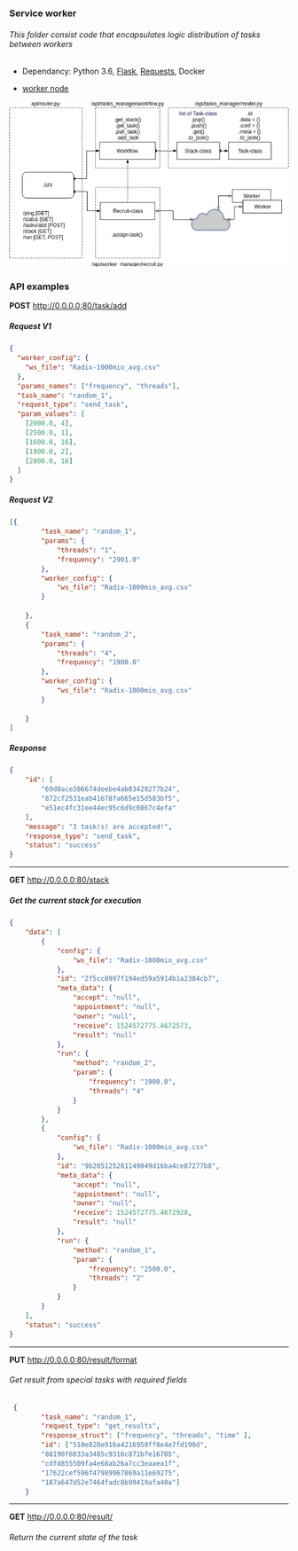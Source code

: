 ### Service worker

###### This folder consist code that encapsulates logic distribution of tasks between workers

- Dependancy: Python 3.6, [Flask](http://flask.pocoo.org/docs/0.12/ "Flask"), [Requests](http://docs.python-requests.org/en/master/ "Requests"), Docker

- [worker node](Valavanca/benchmark/tree/master/worker/README.md)

![service <==> worker](./service.jpg "dependencies between the workers and the service")

### API examples
**POST**  http://0.0.0.0:80/task/add
##### Request V1 
```json
{
  "worker_config": {
    "ws_file": "Radix-1000mio_avg.csv"
  },
  "params_names": ["frequency", "threads"],
  "task_name": "random_1",
  "request_type": "send_task",
  "param_values": [
    [2000.0, 4],
    [2500.0, 1],
    [1600.0, 16],
    [1800.0, 2],
    [2800.0, 16]
  ]
}
```
##### Request V2 
```json
[{
		"task_name": "random_1",
		"params": {
			"threads": "1",
			"frequency": "2901.0"
		},
		"worker_config": {
			"ws_file": "Radix-1000mio_avg.csv"
		}

	},
	{
		"task_name": "random_2",
		"params": {
			"threads": "4",
			"frequency": "1900.0"
		},
		"worker_config": {
			"ws_file": "Radix-1000mio_avg.csv"
		}

	}
]
```
##### Response
```json
{
    "id": [
        "69d0ace386674deebe4ab03420277b24",
        "872cf2531eab41678fa665e15d583bf5",
        "e51ec4fc31ee44ec95c6d9c0867c4efa"
    ],
    "message": "3 task(s) are accepted!",
    "response_type": "send_task",
    "status": "success"
}
```
___

**GET**  http://0.0.0.0:80/stack
##### Get the current stack for execution
```json 
{
    "data": [
        {
            "config": {
                "ws_file": "Radix-1000mio_avg.csv"
            },
            "id": "2f5cc8997f194ed59a5914b1a2304cb7",
            "meta_data": {
                "accept": "null",
                "appointment": "null",
                "owner": "null",
                "receive": 1524572775.4672573,
                "result": "null"
            },
            "run": {
                "method": "random_2",
                "param": {
                    "frequency": "1900.0",
                    "threads": "4"
                }
            }
        },
        {
            "config": {
                "ws_file": "Radix-1000mio_avg.csv"
            },
            "id": "9b205125281149049d16ba4ce87277b8",
            "meta_data": {
                "accept": "null",
                "appointment": "null",
                "owner": "null",
                "receive": 1524572775.4672928,
                "result": "null"
            },
            "run": {
                "method": "random_1",
                "param": {
                    "frequency": "2500.0",
                    "threads": "2"
                }
            }
        }
    ],
    "status": "success"
}
```
____
**PUT** http://0.0.0.0:80/result/format
###### Get result from special tasks with required fields
```json
 {
        "task_name": "random_1",
        "request_type": "get_results",
        "response_struct": ["frequency", "threads", "time" ],
        "id": ["510e828e916a4216950ff8e4e7fd190d",
        "88190f6033a3485c9316c871bfe16705",
        "cdfd855509fa4e68ab26a7cc3eaaea1f",
        "17622cef596f47989967869a11e69275",
        "187a647d52e7464fadc8b99419afa40a"]
    }
```
____
**GET**  http://0.0.0.0:80/result/<id>
###### Return the current state of the task

